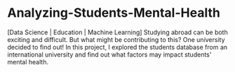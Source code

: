 # Analyzing-Students-Mental-Health
[Data Science | Education | Machine Learning]  Studying abroad can be both exciting and difficult. But what might be contributing to this? One university decided to find out!  In this project, I explored the students database from an international university and find out what factors may impact students' mental health.
